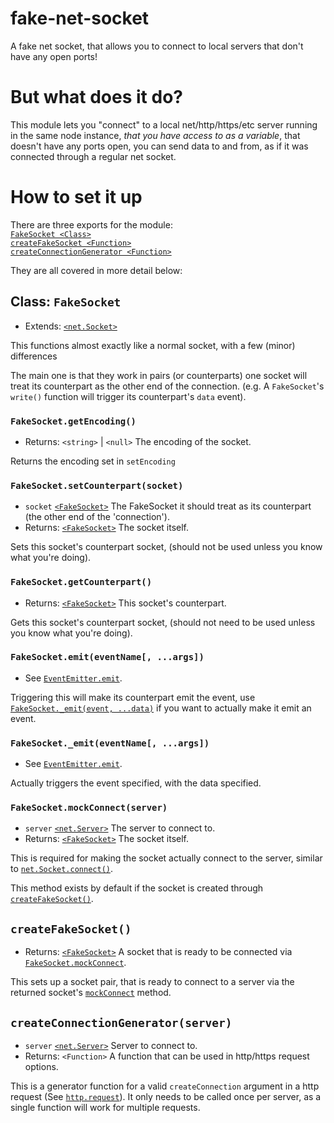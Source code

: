 # fake-net-socket  
A fake net socket, that allows you to connect to local servers that don't have any open ports!  
# But what does it do?  
This module lets you "connect" to a local net/http/https/etc server running in the same node instance, *that you have access to as a variable*, that doesn't have any ports open, you can send data to and from, as if it was connected through a regular net socket.  
# How to set it up  
There are three exports for the module:  
[`FakeSocket <Class>`](#class-fakesocket)  
[`createFakeSocket <Function>`](#createfakesocket)  
[`createConnectionGenerator <Function>`](#createconnectiongenerator)  
  
They are all covered in more detail below:  
  
## Class: `FakeSocket`  
  
* Extends: [`<net.Socket>`](https://nodejs.org/api/net.html#class-netsocket)  
  
This functions almost exactly like a normal socket, with a few (minor) differences  
  
The main one is that they work in pairs (or counterparts) one socket will treat its counterpart as the other end of the connection. (e.g. A `FakeSocket`'s `write()` function will trigger its counterpart's `data` event).  
  
### `FakeSocket.getEncoding()`  
* Returns: `<string>` | `<null>` The encoding of the socket.  
  
Returns the encoding set in `setEncoding`  
  
### `FakeSocket.setCounterpart(socket)`  
* `socket` [`<FakeSocket>`](#class-fakesocket) The FakeSocket it should treat as its counterpart (the other end of the 'connection').  
* Returns: [`<FakeSocket>`](#class-fakesocket) The socket itself.  
  
Sets this socket's counterpart socket, (should not be used unless you know what you're doing).  
  
### `FakeSocket.getCounterpart()`  
* Returns: [`<FakeSocket>`](#class-fakesocket) This socket's counterpart.  
  
Gets this socket's counterpart socket, (should not need to be used unless you know what you're doing).  
  
### `FakeSocket.emit(eventName[, ...args])`  
* See [`EventEmitter.emit`](https://nodejs.org/api/events.html#emitteremiteventname-args).  
  
Triggering this will make its counterpart emit the event, use [`FakeSocket._emit(event, ...data)`](#fakesocketemiteventname-args-1) if you want to actually make it emit an event.  
  
### `FakeSocket._emit(eventName[, ...args])`  
* See [`EventEmitter.emit`](https://nodejs.org/api/events.html#emitteremiteventname-args).  
  
Actually triggers the event specified, with the data specified.  
  
### `FakeSocket.mockConnect(server)`  
* `server` [`<net.Server>`](https://nodejs.org/api/net.html#class-netserver) The server to connect to.  
* Returns: [`<FakeSocket>`](#class-fakesocket) The socket itself.  
  
This is required for making the socket actually connect to the server, similar to [`net.Socket.connect()`](https://nodejs.org/api/net.html#socketconnect).  
  
This method exists by default if the socket is created through [`createFakeSocket()`](#createfakesockets).  
  
## `createFakeSocket()`  
* Returns: [`<FakeSocket>`](#class-fakesocket) A socket that is ready to be connected via [`FakeSocket.mockConnect`](#fakesocketmockconnectserver).  
  
This sets up a socket pair, that is ready to connect to a server via the returned socket's [`mockConnect`](#fakesocketmockconnectserver) method.  
  
## `createConnectionGenerator(server)`  
* `server` [`<net.Server>`](https://nodejs.org/api/net.html#class-netserver) Server to connect to.   
* Returns: `<Function>` A function that can be used in http/https request options.  
  
This is a generator function for a valid `createConnection` argument in a http request (See [`http.request`](https://nodejs.org/api/http.html#httprequestoptions-callback)). It only needs to be called once per server, as a single function will work for multiple requests.